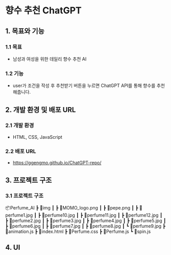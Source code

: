 # 향수 추천 ChatGPT

## 1. 목표와 기능
### 1.1 목표
- 남성과 여성을 위한 데일리 향수 추천 AI
### 1.2 기능
- user가 조건을 작성 후 추천받기 버튼을 누르면 ChatGPT API를 통해 향수를 추천해줍니다.

## 2. 개발 환경 및 배포 URL
### 2.1 개발 환경
- HTML, CSS, JavaScript
### 2.2 배포 URL
- https://ggengmo.github.io/ChatGPT-repo/

## 3. 프로젝트 구조
### 3.1 프로젝트 구조
📦Perfume_AI
 ┣ 📂img
 ┃ ┣ 📜MOMO_logo.png
 ┃ ┣ 📜pepe.png
 ┃ ┣ 📜perfume1.jpg
 ┃ ┣ 📜perfume10.jpg
 ┃ ┣ 📜perfume11.jpg
 ┃ ┣ 📜perfume12.jpg
 ┃ ┣ 📜perfume2.jpg
 ┃ ┣ 📜perfume3.jpg
 ┃ ┣ 📜perfume4.jpg
 ┃ ┣ 📜perfume5.jpg
 ┃ ┣ 📜perfume6.jpg
 ┃ ┣ 📜perfume7.jpg
 ┃ ┣ 📜perfume8.jpg
 ┃ ┗ 📜perfume9.jpg
 ┣ 📜animation.js
 ┣ 📜index.html
 ┣ 📜Perfume.css
 ┣ 📜Perfume.js
 ┗ 📜spin.js
 ## 4. UI




